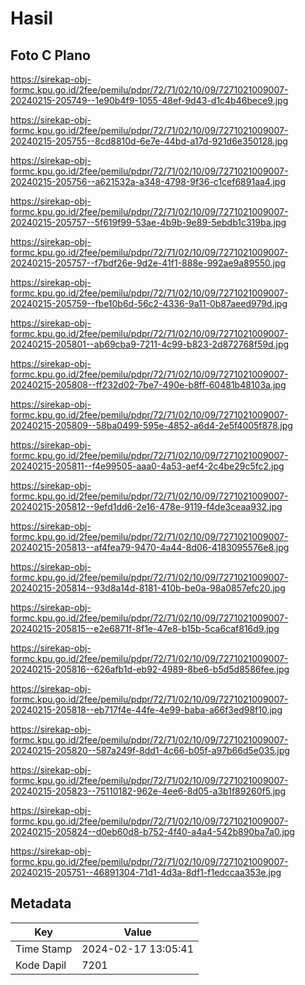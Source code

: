 # Hasil

## Foto C Plano

https://sirekap-obj-formc.kpu.go.id/2fee/pemilu/pdpr/72/71/02/10/09/7271021009007-20240215-205749--1e90b4f9-1055-48ef-9d43-d1c4b46bece9.jpg

https://sirekap-obj-formc.kpu.go.id/2fee/pemilu/pdpr/72/71/02/10/09/7271021009007-20240215-205755--8cd8810d-6e7e-44bd-a17d-921d6e350128.jpg

https://sirekap-obj-formc.kpu.go.id/2fee/pemilu/pdpr/72/71/02/10/09/7271021009007-20240215-205756--a621532a-a348-4798-9f36-c1cef6891aa4.jpg

https://sirekap-obj-formc.kpu.go.id/2fee/pemilu/pdpr/72/71/02/10/09/7271021009007-20240215-205757--5f619f99-53ae-4b9b-9e89-5ebdb1c319ba.jpg

https://sirekap-obj-formc.kpu.go.id/2fee/pemilu/pdpr/72/71/02/10/09/7271021009007-20240215-205757--f7bdf26e-9d2e-41f1-888e-992ae9a89550.jpg

https://sirekap-obj-formc.kpu.go.id/2fee/pemilu/pdpr/72/71/02/10/09/7271021009007-20240215-205759--fbe10b6d-56c2-4336-9a11-0b87aeed979d.jpg

https://sirekap-obj-formc.kpu.go.id/2fee/pemilu/pdpr/72/71/02/10/09/7271021009007-20240215-205801--ab69cba9-7211-4c99-b823-2d872768f59d.jpg

https://sirekap-obj-formc.kpu.go.id/2fee/pemilu/pdpr/72/71/02/10/09/7271021009007-20240215-205808--ff232d02-7be7-490e-b8ff-60481b48103a.jpg

https://sirekap-obj-formc.kpu.go.id/2fee/pemilu/pdpr/72/71/02/10/09/7271021009007-20240215-205809--58ba0499-595e-4852-a6d4-2e5f4005f878.jpg

https://sirekap-obj-formc.kpu.go.id/2fee/pemilu/pdpr/72/71/02/10/09/7271021009007-20240215-205811--f4e99505-aaa0-4a53-aef4-2c4be29c5fc2.jpg

https://sirekap-obj-formc.kpu.go.id/2fee/pemilu/pdpr/72/71/02/10/09/7271021009007-20240215-205812--9efd1dd6-2e16-478e-9119-f4de3ceaa932.jpg

https://sirekap-obj-formc.kpu.go.id/2fee/pemilu/pdpr/72/71/02/10/09/7271021009007-20240215-205813--af4fea79-9470-4a44-8d06-4183095576e8.jpg

https://sirekap-obj-formc.kpu.go.id/2fee/pemilu/pdpr/72/71/02/10/09/7271021009007-20240215-205814--93d8a14d-8181-410b-be0a-98a0857efc20.jpg

https://sirekap-obj-formc.kpu.go.id/2fee/pemilu/pdpr/72/71/02/10/09/7271021009007-20240215-205815--e2e6871f-8f1e-47e8-b15b-5ca6caf816d9.jpg

https://sirekap-obj-formc.kpu.go.id/2fee/pemilu/pdpr/72/71/02/10/09/7271021009007-20240215-205816--626afb1d-eb92-4989-8be6-b5d5d8586fee.jpg

https://sirekap-obj-formc.kpu.go.id/2fee/pemilu/pdpr/72/71/02/10/09/7271021009007-20240215-205818--eb717f4e-44fe-4e99-baba-a66f3ed98f10.jpg

https://sirekap-obj-formc.kpu.go.id/2fee/pemilu/pdpr/72/71/02/10/09/7271021009007-20240215-205820--587a249f-8dd1-4c66-b05f-a97b66d5e035.jpg

https://sirekap-obj-formc.kpu.go.id/2fee/pemilu/pdpr/72/71/02/10/09/7271021009007-20240215-205823--75110182-962e-4ee6-8d05-a3b1f89260f5.jpg

https://sirekap-obj-formc.kpu.go.id/2fee/pemilu/pdpr/72/71/02/10/09/7271021009007-20240215-205824--d0eb60d8-b752-4f40-a4a4-542b890ba7a0.jpg

https://sirekap-obj-formc.kpu.go.id/2fee/pemilu/pdpr/72/71/02/10/09/7271021009007-20240215-205751--46891304-71d1-4d3a-8df1-f1edccaa353e.jpg


## Metadata

| Key        | Value               |
| ---------- | ------------------- |
| Time Stamp | 2024-02-17 13:05:41 |
| Kode Dapil | 7201                |



